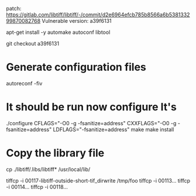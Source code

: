 patch: https://gitlab.com/libtiff/libtiff/-/commit/d2e6964efcb785b8566a6b538133299870082768
Vulnerable version: a39f6131

apt-get install -y automake autoconf libtool


git checkout a39f6131

# Generate configuration files
autoreconf -fiv
# It should be run now configure It's
./configure CFLAGS="-O0 -g -fsanitize=address" CXXFLAGS="-O0 -g -fsanitize=address" LDFLAGS="-fsanitize=address"
make
make install
# Copy the library file
cp ./libtiff/.libs/libtiff* /usr/local/lib/


tiffcp -i 00117-libtiff-outside-short-tif_dirwrite /tmp/foo
tiffcp -i 00113...
tiffcp -i 00114...
tiffcp -i 00118...
